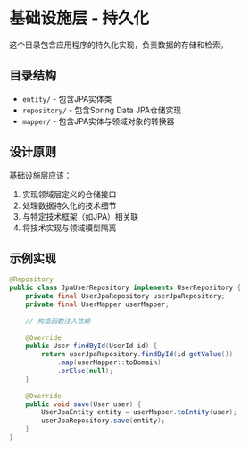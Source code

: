 # 基础设施层 - 持久化

这个目录包含应用程序的持久化实现，负责数据的存储和检索。

## 目录结构

- `entity/` - 包含JPA实体类
- `repository/` - 包含Spring Data JPA仓储实现
- `mapper/` - 包含JPA实体与领域对象的转换器

## 设计原则

基础设施层应该：

1. 实现领域层定义的仓储接口
2. 处理数据持久化的技术细节
3. 与特定技术框架（如JPA）相关联
4. 将技术实现与领域模型隔离

## 示例实现

```java
@Repository
public class JpaUserRepository implements UserRepository {
    private final UserJpaRepository userJpaRepository;
    private final UserMapper userMapper;
    
    // 构造函数注入依赖
    
    @Override
    public User findById(UserId id) {
        return userJpaRepository.findById(id.getValue())
            .map(userMapper::toDomain)
            .orElse(null);
    }
    
    @Override
    public void save(User user) {
        UserJpaEntity entity = userMapper.toEntity(user);
        userJpaRepository.save(entity);
    }
}
```